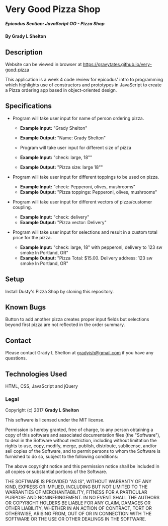 # Very Good Pizza Shop

##### Epicodus Section: JavaScript OO - Pizza Shop

#### By Grady L Shelton

## Description

Website can be viewed in browser at https://gravytates.github.io/very-good-pizza

This application is a week 4 code review for epicodus' intro to programming which highlights use of constructors and prototypes in JavaScript to create a Pizza ordering app based in object-oriented design.

## Specifications

* Program will take user input for name of person ordering pizza.
  * **Example Input:** "Grady Shelton"
  * **Example Output:** "Name: Grady Shelton"

  * Program will take user input for different size of pizza
  * **Example Input:** "check: large, 18""
  * **Example Output:** "Pizza size: large 18""

* Program will take user input for different toppings to be used on pizza.
  * **Example Input:** "check: Pepperoni, olives, mushrooms"
  * **Example Output:** "Pizza toppings: Pepperoni, olives, mushrooms"

* Program will take user input for different vectors of pizza/customer coupling.
  * **Example Input:** "check: delivery"
  * **Example Output:** "Pizza vector: Delivery"

* Program will take user input for selections and result in a custom total price for the pizza.
  * **Example Input:** "check: large, 18" with pepperoni, delivery to 123 sw smoke ln Portland, OR"
  * **Example Output:** "Pizza Total: $15.00. Delivery address: 123 sw smoke ln Portland, OR"

## Setup

Install Dusty's Pizza Shop by cloning this repository.

## Known Bugs

Button to add another pizza creates proper input fields but selections beyond first pizza are not reflected in the order summary.

## Contact

Please contact Grady L Shelton at gradyish@gmail.com if you have any questions.

## Technologies Used

HTML, CSS, JavaScript and jQuery

### Legal

Copyright (c) 2017 **Grady L Shelton**

This software is licensed under the MIT license.

Permission is hereby granted, free of charge, to any person obtaining a copy
of this software and associated documentation files (the "Software"), to deal
in the Software without restriction, including without limitation the rights
to use, copy, modify, merge, publish, distribute, sublicense, and/or sell
copies of the Software, and to permit persons to whom the Software is
furnished to do so, subject to the following conditions:

The above copyright notice and this permission notice shall be included in
all copies or substantial portions of the Software.

THE SOFTWARE IS PROVIDED "AS IS", WITHOUT WARRANTY OF ANY KIND, EXPRESS OR
IMPLIED, INCLUDING BUT NOT LIMITED TO THE WARRANTIES OF MERCHANTABILITY,
FITNESS FOR A PARTICULAR PURPOSE AND NONINFRINGEMENT. IN NO EVENT SHALL THE
AUTHORS OR COPYRIGHT HOLDERS BE LIABLE FOR ANY CLAIM, DAMAGES OR OTHER
LIABILITY, WHETHER IN AN ACTION OF CONTRACT, TORT OR OTHERWISE, ARISING FROM,
OUT OF OR IN CONNECTION WITH THE SOFTWARE OR THE USE OR OTHER DEALINGS IN
THE SOFTWARE.
